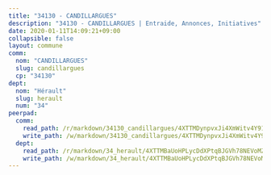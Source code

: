 ```yaml
---
title: "34130 - CANDILLARGUES"
description: "34130 - CANDILLARGUES | Entraide, Annonces, Initiatives"
date: 2020-01-11T14:09:21+09:00
collapsible: false
layout: commune
comm:
  nom: "CANDILLARGUES"
  slug: candillargues
  cp: "34130"
dept:
  nom: "Hérault"
  slug: herault
  num: "34"
peerpad:
  comm:
    read_path: /r/markdown/34130_candillargues/4XTTMDynpvxJi4XmWitv4Y91wAyidvYgb5ABCDLMutYnCzfvd
    write_path: /w/markdown/34130_candillargues/4XTTMDynpvxJi4XmWitv4Y91wAyidvYgb5ABCDLMutYnCzfvd-K3TgU6rNrpxxd9a94PNWVocUuSeuSPAV7vZPg7aUDkBGtWBD5Mc9Vct9drBzBXiGiDgHMk7NVpPNt4S2jmmYjFbgamAiesoWjJWZKgUoVZupNeDYSPJnLNkFKJbYPJBUNGcoXimB
  dept:
    read_path: /r/markdown/34_herault/4XTTMBaUoHPLycDdXPtqBJGVh78NEVoMZNyf8Wnh1X5DK6Ew8
    write_path: /w/markdown/34_herault/4XTTMBaUoHPLycDdXPtqBJGVh78NEVoMZNyf8Wnh1X5DK6Ew8-K3TgTd4rzWVX1F82NgGyNepGUxhqCmodCALjxNZeEdBQWQhd1NJYx1gHMW9QBLL6sN41ALXRejLsG2VetgVferfVncrvVCz47dChJvN8ouQLRMdWs4KpxKPeRYR1nspmhzdBqF8J
---
```


